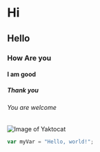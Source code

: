 # Hi
## Hello
### How Are you
#### I am good
##### Thank you
###### You are welcome
![Image of Yaktocat](https://octodex.github.com/images/yaktocat.png)
``` javascript
var myVar = "Hello, world!";
```
